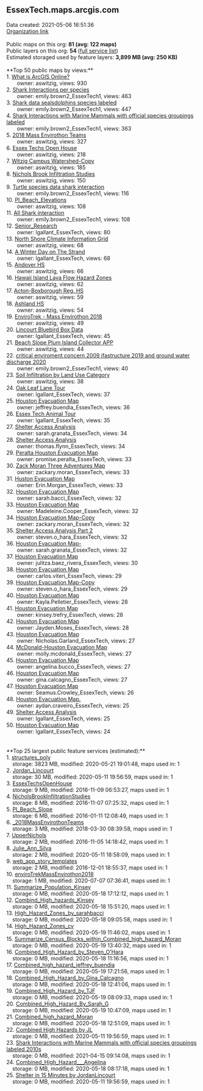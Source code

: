 <h2>EssexTech.maps.arcgis.com</h2> Data created: 2021-05-06 16:51:36 <br /><a target='new' href='https://EssexTech.maps.arcgis.com'>Organization link</a><br /><br />Public maps on this org: <b>81 (avg: 122 maps)</b><br />Public layers on this org: <b>54 </b>(<a target='new' href='https://services.arcgis.com/j3XyL7q71MtmDk0l/ArcGIS/rest/services'>full service list</a>)<br />Estimated storaged used by feature layers: <b>3,899 MB (avg: 250 KB)</b><br /><br />**Top 50 public maps by views:**<br />  1. <a target='new' href='https://www.arcgis.com/home/item.html?id=4533ef313f904084a683e16f1347cd73'>What is ArcGIS Online?</a> <br />  &nbsp;&nbsp;&nbsp;&nbsp; &nbsp;&nbsp;owner: aswitzig, views: 930<br />  2. <a target='new' href='https://www.arcgis.com/home/item.html?id=695bcb8603d54e8083b17a2f27ddd25c'>Shark Interactions per species</a> <br />  &nbsp;&nbsp;&nbsp;&nbsp; &nbsp;&nbsp;owner: emily.brown2_EssexTech1, views: 463<br />  3. <a target='new' href='https://www.arcgis.com/home/item.html?id=afc4b8ad1d4c4bf2b5a0a0a468ca9659'>Shark data sealsdolphins species labeled</a> <br />  &nbsp;&nbsp;&nbsp;&nbsp; &nbsp;&nbsp;owner: emily.brown2_EssexTech1, views: 447<br />  4. <a target='new' href='https://www.arcgis.com/home/item.html?id=af5eee8346454be19a13f2e1038c1af1'>Shark Interactions with Marine Mammals with official species groupings labeled</a> <br />  &nbsp;&nbsp;&nbsp;&nbsp; &nbsp;&nbsp;owner: emily.brown2_EssexTech1, views: 363<br />  5. <a target='new' href='https://www.arcgis.com/home/item.html?id=6c4797ad6fd54bc588ca5c3701625500'>2018 Mass Envirothon Teams</a> <br />  &nbsp;&nbsp;&nbsp;&nbsp; &nbsp;&nbsp;owner: aswitzig, views: 327<br />  6. <a target='new' href='https://www.arcgis.com/home/item.html?id=59b6796d6d4e445f8ea8eb4e905eb3e8'> Essex Techs Open House</a> <br />  &nbsp;&nbsp;&nbsp;&nbsp; &nbsp;&nbsp;owner: aswitzig, views: 218<br />  7. <a target='new' href='https://www.arcgis.com/home/item.html?id=16c4820636584a768dbd4a3f15c45840'>Witzig Campus Watershed-Copy</a> <br />  &nbsp;&nbsp;&nbsp;&nbsp; &nbsp;&nbsp;owner: aswitzig, views: 185<br />  8. <a target='new' href='https://www.arcgis.com/home/item.html?id=fea376fb505d46dd844b7b1c925a9455'>Nichols Brook Infiltration Studies</a> <br />  &nbsp;&nbsp;&nbsp;&nbsp; &nbsp;&nbsp;owner: aswitzig, views: 150<br />  9. <a target='new' href='https://www.arcgis.com/home/item.html?id=2c84f97d7f104932bf808b8e4e7decce'>Turtle species data shark interaction</a> <br />  &nbsp;&nbsp;&nbsp;&nbsp; &nbsp;&nbsp;owner: emily.brown2_EssexTech1, views: 116<br />  10. <a target='new' href='https://www.arcgis.com/home/item.html?id=12a679a34abd4b7bac7c3e932a78feee'>PI_Beach_Elevations</a> <br />  &nbsp;&nbsp;&nbsp;&nbsp; &nbsp;&nbsp;owner: aswitzig, views: 108<br />  11. <a target='new' href='https://www.arcgis.com/home/item.html?id=4686f3dbc88848de82ee8c0d1b926fb4'>All Shark interaction</a> <br />  &nbsp;&nbsp;&nbsp;&nbsp; &nbsp;&nbsp;owner: emily.brown2_EssexTech1, views: 108<br />  12. <a target='new' href='https://www.arcgis.com/home/item.html?id=d66ea16908b2489a8063db43289dd0d0'>Senior_Research</a> <br />  &nbsp;&nbsp;&nbsp;&nbsp; &nbsp;&nbsp;owner: lgallant_EssexTech, views: 80<br />  13. <a target='new' href='https://www.arcgis.com/home/item.html?id=c61745e7955245d8adfb57a9f3a2581e'>North Shore Climate Information Grid</a> <br />  &nbsp;&nbsp;&nbsp;&nbsp; &nbsp;&nbsp;owner: aswitzig, views: 68<br />  14. <a target='new' href='https://www.arcgis.com/home/item.html?id=488f5ce5df2a48ed967bdeb11c5bf7ab'>A Winter Day on The Strand</a> <br />  &nbsp;&nbsp;&nbsp;&nbsp; &nbsp;&nbsp;owner: lgallant_EssexTech, views: 68<br />  15. <a target='new' href='https://www.arcgis.com/home/item.html?id=224afa2b676c442996a024919d57eb82'>Andover HS</a> <br />  &nbsp;&nbsp;&nbsp;&nbsp; &nbsp;&nbsp;owner: aswitzig, views: 66<br />  16. <a target='new' href='https://www.arcgis.com/home/item.html?id=da994c24b8d744c587f056afc1d6c047'>Hawaii Island Lava Flow Hazard Zones</a> <br />  &nbsp;&nbsp;&nbsp;&nbsp; &nbsp;&nbsp;owner: aswitzig, views: 62<br />  17. <a target='new' href='https://www.arcgis.com/home/item.html?id=53d2938bbcf64d03839a6f9334d2791e'>Acton-Boxborough Reg. HS</a> <br />  &nbsp;&nbsp;&nbsp;&nbsp; &nbsp;&nbsp;owner: aswitzig, views: 59<br />  18. <a target='new' href='https://www.arcgis.com/home/item.html?id=2d9f97dd8ce44bf990b0aee0d2148d25'>Ashland HS</a> <br />  &nbsp;&nbsp;&nbsp;&nbsp; &nbsp;&nbsp;owner: aswitzig, views: 54<br />  19. <a target='new' href='https://www.arcgis.com/home/item.html?id=70ac6f4149364380b1bbc0d495e3cbe4'>EnviroTrek - Mass Envirothon 2018</a> <br />  &nbsp;&nbsp;&nbsp;&nbsp; &nbsp;&nbsp;owner: aswitzig, views: 49<br />  20. <a target='new' href='https://www.arcgis.com/home/item.html?id=6cc118efb0f5460d9288341b46608cd0'>Lincourt Bluebird Box Data</a> <br />  &nbsp;&nbsp;&nbsp;&nbsp; &nbsp;&nbsp;owner: lgallant_EssexTech, views: 45<br />  21. <a target='new' href='https://www.arcgis.com/home/item.html?id=3bd415dc96d349c1a8961f9bae6ec6c2'>Beach Slope Plum Island Collector APP</a> <br />  &nbsp;&nbsp;&nbsp;&nbsp; &nbsp;&nbsp;owner: aswitzig, views: 44<br />  22. <a target='new' href='https://www.arcgis.com/home/item.html?id=58e6083fbc224572b69e1070dfedbf44'>critical enviroment concern 2009 ifastructure 2019 and ground water discharge 2020</a> <br />  &nbsp;&nbsp;&nbsp;&nbsp; &nbsp;&nbsp;owner: emily.brown2_EssexTech1, views: 40<br />  23. <a target='new' href='https://www.arcgis.com/home/item.html?id=8dd1b6eaaaab4a9383c530ab8a8a1cae'>Soil Infiltration by Land Use Category</a> <br />  &nbsp;&nbsp;&nbsp;&nbsp; &nbsp;&nbsp;owner: aswitzig, views: 38<br />  24. <a target='new' href='https://www.arcgis.com/home/item.html?id=d7ae84ac78b543008db423b875289c04'>Oak Leaf Lane Tour</a> <br />  &nbsp;&nbsp;&nbsp;&nbsp; &nbsp;&nbsp;owner: lgallant_EssexTech, views: 37<br />  25. <a target='new' href='https://www.arcgis.com/home/item.html?id=5409e43086714301958524d4ccf23d26'>Houston Evacuation Map</a> <br />  &nbsp;&nbsp;&nbsp;&nbsp; &nbsp;&nbsp;owner: jeffrey.buendia_EssexTech, views: 36<br />  26. <a target='new' href='https://www.arcgis.com/home/item.html?id=55442f3c69514c05ba18a855f44aa404'>Essex Tech Animal Tour</a> <br />  &nbsp;&nbsp;&nbsp;&nbsp; &nbsp;&nbsp;owner: lgallant_EssexTech, views: 35<br />  27. <a target='new' href='https://www.arcgis.com/home/item.html?id=29b08aa3b39c4e138b499feed5cea166'>Shelter Access Analysis</a> <br />  &nbsp;&nbsp;&nbsp;&nbsp; &nbsp;&nbsp;owner: sarah.granata_EssexTech, views: 34<br />  28. <a target='new' href='https://www.arcgis.com/home/item.html?id=acfcd7175e7c41999ca865f9b2f17e64'>Shelter Access Analysis</a> <br />  &nbsp;&nbsp;&nbsp;&nbsp; &nbsp;&nbsp;owner: thomas.flynn_EssexTech, views: 34<br />  29. <a target='new' href='https://www.arcgis.com/home/item.html?id=4411149dea83495b94ec74eb04b87b80'>Peralta Houston Evacuation Map</a> <br />  &nbsp;&nbsp;&nbsp;&nbsp; &nbsp;&nbsp;owner: promise.peralta_EssexTech, views: 33<br />  30. <a target='new' href='https://www.arcgis.com/home/item.html?id=e0c393f81bf84e40969c126b1f917a5f'>Zack Moran Three Adventures Map</a> <br />  &nbsp;&nbsp;&nbsp;&nbsp; &nbsp;&nbsp;owner: zackary.moran_EssexTech, views: 33<br />  31. <a target='new' href='https://www.arcgis.com/home/item.html?id=008b93217e45464d901304290859a583'>Huston Evacuation Map</a> <br />  &nbsp;&nbsp;&nbsp;&nbsp; &nbsp;&nbsp;owner: Erin.Morgan_EssexTech, views: 33<br />  32. <a target='new' href='https://www.arcgis.com/home/item.html?id=ef0132a39d2e47e087f05698e5edd743'>Houston Evacuation Map</a> <br />  &nbsp;&nbsp;&nbsp;&nbsp; &nbsp;&nbsp;owner: sarah.bacci_EssexTech, views: 32<br />  33. <a target='new' href='https://www.arcgis.com/home/item.html?id=28194b43330f48879014f119ac9b0fab'>Houston Evacuation Map</a> <br />  &nbsp;&nbsp;&nbsp;&nbsp; &nbsp;&nbsp;owner: Madeleine.Cooper_EssexTech, views: 32<br />  34. <a target='new' href='https://www.arcgis.com/home/item.html?id=6e2834e4caf2409ba0d03bf54c19a2f8'>Houston Evacuation Map-Copy</a> <br />  &nbsp;&nbsp;&nbsp;&nbsp; &nbsp;&nbsp;owner: zackary.moran_EssexTech, views: 32<br />  35. <a target='new' href='https://www.arcgis.com/home/item.html?id=70b991f3869e45f4a23530788c33adce'>Shelter Access Analysis Part 2</a> <br />  &nbsp;&nbsp;&nbsp;&nbsp; &nbsp;&nbsp;owner: steven.o_hara_EssexTech, views: 32<br />  36. <a target='new' href='https://www.arcgis.com/home/item.html?id=404fbaaf280a43868b8a1a920ebb8c16'>Houston Evacuation Map-</a> <br />  &nbsp;&nbsp;&nbsp;&nbsp; &nbsp;&nbsp;owner: sarah.granata_EssexTech, views: 32<br />  37. <a target='new' href='https://www.arcgis.com/home/item.html?id=5994f51601444f19aed887aeb68cb04e'>Houston Evacuation Map</a> <br />  &nbsp;&nbsp;&nbsp;&nbsp; &nbsp;&nbsp;owner: julitza.baez_rivera_EssexTech, views: 30<br />  38. <a target='new' href='https://www.arcgis.com/home/item.html?id=be44a82857d445e6a3fc3c42b1b09c43'>Houston Evacuation Map</a> <br />  &nbsp;&nbsp;&nbsp;&nbsp; &nbsp;&nbsp;owner: carlos.viteri_EssexTech, views: 29<br />  39. <a target='new' href='https://www.arcgis.com/home/item.html?id=64c5c7b67fda48a6ae12354d54dbcac6'>Houston Evacuation Map-Copy</a> <br />  &nbsp;&nbsp;&nbsp;&nbsp; &nbsp;&nbsp;owner: steven.o_hara_EssexTech, views: 29<br />  40. <a target='new' href='https://www.arcgis.com/home/item.html?id=e29dfa0ca88b4fe7a085712b8fafed05'>Houston Evacuation Map</a> <br />  &nbsp;&nbsp;&nbsp;&nbsp; &nbsp;&nbsp;owner: Kayla.Pelletier_EssexTech, views: 28<br />  41. <a target='new' href='https://www.arcgis.com/home/item.html?id=5e1320ddcf6d46f9a7b2e3ede75b131f'>Houston Evacuation Map</a> <br />  &nbsp;&nbsp;&nbsp;&nbsp; &nbsp;&nbsp;owner: kinsey.trefry_EssexTech, views: 28<br />  42. <a target='new' href='https://www.arcgis.com/home/item.html?id=d75d442f0a7344f5808d535048c14c9f'>Houston Evacuation Map</a> <br />  &nbsp;&nbsp;&nbsp;&nbsp; &nbsp;&nbsp;owner: Jayden.Moses_EssexTech, views: 28<br />  43. <a target='new' href='https://www.arcgis.com/home/item.html?id=97de9d54cbb543bf9920343e407d0d95'>Houston Evacuation Map</a> <br />  &nbsp;&nbsp;&nbsp;&nbsp; &nbsp;&nbsp;owner: Nicholas.Garland_EssexTech, views: 27<br />  44. <a target='new' href='https://www.arcgis.com/home/item.html?id=a5d49338ff9c425283e27b2c43dea079'>McDonald-Houston Evacuation Map</a> <br />  &nbsp;&nbsp;&nbsp;&nbsp; &nbsp;&nbsp;owner: molly.mcdonald_EssexTech, views: 27<br />  45. <a target='new' href='https://www.arcgis.com/home/item.html?id=2a1ec6ff2ddd46b3a434b4a61f2bc04e'>Houston Evacuation Map</a> <br />  &nbsp;&nbsp;&nbsp;&nbsp; &nbsp;&nbsp;owner: angelina.bucco_EssexTech, views: 27<br />  46. <a target='new' href='https://www.arcgis.com/home/item.html?id=96694cee326745daba80912c8120a94d'>Houston Evacuation Map</a> <br />  &nbsp;&nbsp;&nbsp;&nbsp; &nbsp;&nbsp;owner: gina.calcagno_EssexTech, views: 27<br />  47. <a target='new' href='https://www.arcgis.com/home/item.html?id=f763c0ca4446445c87f9a97332b8bd2f'>Houston Evacuation Map</a> <br />  &nbsp;&nbsp;&nbsp;&nbsp; &nbsp;&nbsp;owner: Seamus.Crowley_EssexTech, views: 26<br />  48. <a target='new' href='https://www.arcgis.com/home/item.html?id=ae3b11b833b04eae90678b0ca881214e'>Houston Evacuation Map.</a> <br />  &nbsp;&nbsp;&nbsp;&nbsp; &nbsp;&nbsp;owner: aydan.craveiro_EssexTech, views: 25<br />  49. <a target='new' href='https://www.arcgis.com/home/item.html?id=19a0a12853674c94bbad58e25e0cad87'>Shelter Access Analysis</a> <br />  &nbsp;&nbsp;&nbsp;&nbsp; &nbsp;&nbsp;owner: lgallant_EssexTech, views: 25<br />  50. <a target='new' href='https://www.arcgis.com/home/item.html?id=fbd6b7b35c8f45dcbb1422692ba58902'>Houston Evacuation Map</a> <br />  &nbsp;&nbsp;&nbsp;&nbsp; &nbsp;&nbsp;owner: lgallant_EssexTech, views: 24<br /><br /><br />**Top 25 largest public feature services (estimated):**<br /> 1. <a target='new' href='https://www.arcgis.com/home/item.html?id=f9231d60fad64d058094e5f7628feb1f'>structures_poly</a><br /> &nbsp;&nbsp;&nbsp;&nbsp;storage: 3823 MB, modified: 2020-05-21 19:01:48, maps used in: 1<br /> 2. <a target='new' href='https://www.arcgis.com/home/item.html?id=88c5524fbec14ad0b844db58ac57a232'>Jordan_Lincourt</a><br /> &nbsp;&nbsp;&nbsp;&nbsp;storage: 30 MB, modified: 2020-05-11 19:56:59, maps used in: 1<br /> 3. <a target='new' href='https://www.arcgis.com/home/item.html?id=d7e64a842cc041fe907d9d08930f37aa'>EssexTechsOpenHouse</a><br /> &nbsp;&nbsp;&nbsp;&nbsp;storage: 9 MB, modified: 2016-11-09 06:53:27, maps used in: 1<br /> 4. <a target='new' href='https://www.arcgis.com/home/item.html?id=d20862da997d45c8af4eb0e44709dbd2'>NicholsBrookInfiltrationStudies</a><br /> &nbsp;&nbsp;&nbsp;&nbsp;storage: 8 MB, modified: 2016-11-07 07:25:32, maps used in: 1<br /> 5. <a target='new' href='https://www.arcgis.com/home/item.html?id=b509281fcf6a41abb59c3d6575a8c0d8'>PI_Beach_Slope</a><br /> &nbsp;&nbsp;&nbsp;&nbsp;storage: 6 MB, modified: 2016-01-11 12:08:49, maps used in: 1<br /> 6. <a target='new' href='https://www.arcgis.com/home/item.html?id=480df5bb52754751a941bada100b5954'>_2018MassEnvirothonTeams</a><br /> &nbsp;&nbsp;&nbsp;&nbsp;storage: 3 MB, modified: 2018-03-30 08:39:58, maps used in: 1<br /> 7. <a target='new' href='https://www.arcgis.com/home/item.html?id=d1a850ba053744c6959e39dc09025d2b'>UpperNichols</a><br /> &nbsp;&nbsp;&nbsp;&nbsp;storage: 2 MB, modified: 2016-11-05 14:18:42, maps used in: 1<br /> 8. <a target='new' href='https://www.arcgis.com/home/item.html?id=ada0cf019f4d49dfbb4efe1dd76cff14'>Julie_Ann_Silva</a><br /> &nbsp;&nbsp;&nbsp;&nbsp;storage: 2 MB, modified: 2020-05-11 18:58:09, maps used in: 1<br /> 9. <a target='new' href='https://www.arcgis.com/home/item.html?id=235654197ba64758a77968dc6c6b625d'>web_app_story_templates</a><br /> &nbsp;&nbsp;&nbsp;&nbsp;storage: 2 MB, modified: 2016-12-01 18:55:37, maps used in: 1<br /> 10. <a target='new' href='https://www.arcgis.com/home/item.html?id=67355a46eb604e1d8fd939ab2a83bdc0'>enviroTrekMassEnvirothon2018</a><br /> &nbsp;&nbsp;&nbsp;&nbsp;storage: 1 MB, modified: 2020-07-07 07:36:41, maps used in: 1<br /> 11. <a target='new' href='https://www.arcgis.com/home/item.html?id=dd7cdf335ee14e65aca2642d34912823'>Summarize_Population_Kinsey</a><br /> &nbsp;&nbsp;&nbsp;&nbsp;storage: 0 MB, modified: 2020-05-18 17:12:12, maps used in: 1<br /> 12. <a target='new' href='https://www.arcgis.com/home/item.html?id=1f2d6be22c2049e79953902c797dc12b'>Combind_High_hazards_Kinsey</a><br /> &nbsp;&nbsp;&nbsp;&nbsp;storage: 0 MB, modified: 2020-05-18 15:51:20, maps used in: 1<br /> 13. <a target='new' href='https://www.arcgis.com/home/item.html?id=3d63ef5c411440cb9de6a575aa15c80c'>High_Hazard_Zones_by_sarahbacci</a><br /> &nbsp;&nbsp;&nbsp;&nbsp;storage: 0 MB, modified: 2020-05-18 09:05:58, maps used in: 1<br /> 14. <a target='new' href='https://www.arcgis.com/home/item.html?id=6d4c77d26ef243a481947674d6775032'>High_Hazard_Zones_cv</a><br /> &nbsp;&nbsp;&nbsp;&nbsp;storage: 0 MB, modified: 2020-05-19 11:46:02, maps used in: 1<br /> 15. <a target='new' href='https://www.arcgis.com/home/item.html?id=b0fb3c1f28524ce197a3032dbb44d120'>Summarize_Census_Blocks_within_Combined_high_hazard_Moran</a><br /> &nbsp;&nbsp;&nbsp;&nbsp;storage: 0 MB, modified: 2020-05-19 13:40:32, maps used in: 1<br /> 16. <a target='new' href='https://www.arcgis.com/home/item.html?id=a5af43dc03a34c27baf07e6dd230d6ae'>Combined_High_Hazard_by_Steven_O’Hara</a><br /> &nbsp;&nbsp;&nbsp;&nbsp;storage: 0 MB, modified: 2020-05-18 11:16:56, maps used in: 1<br /> 17. <a target='new' href='https://www.arcgis.com/home/item.html?id=56eee9f2ce8b4e9b9ca038783674363e'>Combined_high_hazard_jeffrey_buendia</a><br /> &nbsp;&nbsp;&nbsp;&nbsp;storage: 0 MB, modified: 2020-05-19 17:21:56, maps used in: 1<br /> 18. <a target='new' href='https://www.arcgis.com/home/item.html?id=9b99e059a8b54a25b1f560a3e296cf7b'>Combined_High_Hazard_by_Gina_Calcagno</a><br /> &nbsp;&nbsp;&nbsp;&nbsp;storage: 0 MB, modified: 2020-05-18 12:41:06, maps used in: 1<br /> 19. <a target='new' href='https://www.arcgis.com/home/item.html?id=33f8a3820b1644a7afea911d8d898858'>Combined_High_Hazard_by_TJF</a><br /> &nbsp;&nbsp;&nbsp;&nbsp;storage: 0 MB, modified: 2020-05-19 08:09:33, maps used in: 1<br /> 20. <a target='new' href='https://www.arcgis.com/home/item.html?id=23083856012e41feb89ee31ca3bda975'>Combined_High_Hazard_By_Sarah_G</a><br /> &nbsp;&nbsp;&nbsp;&nbsp;storage: 0 MB, modified: 2020-05-19 10:47:09, maps used in: 1<br /> 21. <a target='new' href='https://www.arcgis.com/home/item.html?id=7f0a5108639c4694a98776bd194645a0'>Combined_high_hazard_Moran</a><br /> &nbsp;&nbsp;&nbsp;&nbsp;storage: 0 MB, modified: 2020-05-18 12:51:09, maps used in: 1<br /> 22. <a target='new' href='https://www.arcgis.com/home/item.html?id=8f0d036db29f42299e8a3e96dbdeec29'>Combined High Hazards by JL</a><br /> &nbsp;&nbsp;&nbsp;&nbsp;storage: 0 MB, modified: 2020-05-11 19:56:59, maps used in: 1<br /> 23. <a target='new' href='https://www.arcgis.com/home/item.html?id=a09398f96e6849a4ad29e827f9771d95'>Shark Interactions with Marine Mammals with official species groupings labeled 2010s</a><br /> &nbsp;&nbsp;&nbsp;&nbsp;storage: 0 MB, modified: 2021-04-15 09:14:08, maps used in: 1<br /> 24. <a target='new' href='https://www.arcgis.com/home/item.html?id=9aee493197d349e4b980d6087497359d'>Combined_High_Hazard___Angelina</a><br /> &nbsp;&nbsp;&nbsp;&nbsp;storage: 0 MB, modified: 2020-05-18 08:17:18, maps used in: 1<br /> 25. <a target='new' href='https://www.arcgis.com/home/item.html?id=815ac72a7330414684eb384b39a276dd'>Shelter in 15 Minutes by JordanLincourt</a><br /> &nbsp;&nbsp;&nbsp;&nbsp;storage: 0 MB, modified: 2020-05-11 19:56:59, maps used in: 1<br />